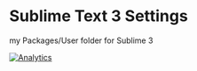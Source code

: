 Sublime Text 3 Settings
=======================

my Packages/User folder for Sublime 3

[![Analytics](https://ga-beacon.appspot.com/UA-29080462-2/sublime-text-3-settings/readme?pixel)](https://github.com/igrigorik/ga-beacon)
